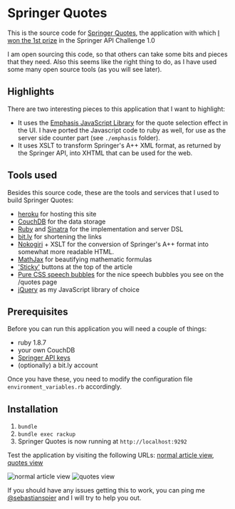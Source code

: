 # Springer Quotes

This is the source code for [Springer Quotes](http://springerquotes.heroku.com/),
the application with which [I won the 1st prize][challenge] in the Springer API Challenge 1.0

I am open sourcing this code, so that others can take some bits and pieces that they need. Also this seems like the right thing to do, as I have used some many open source tools (as you will see later).

## Highlights

There are two interesting pieces to this application that I want to highlight:

* It uses the [Emphasis JavaScript Library](https://github.com/NYTimes/Emphasis) for the quote selection effect in the UI. I have ported the Javascript code to ruby as well, for use as the server side counter part (see `./emphasis` folder). 
* It uses XSLT to transform Springer's A++ XML format, as returned by the Springer API, into XHTML that can be used for the web. 

## Tools used

Besides this source code, these are the tools and services that I used to build Springer Quotes:
	
<ul>
	<li><a href="http://heroku.com">heroku</a> for hosting this site</li>	
	<li><a href="http://couchone.com">CouchDB</a> for the data storage</li>	
	<li><a href="http://www.ruby-lang.org/en/">Ruby</a> and <a href="http://www.sinatrarb.com/">Sinatra</a> for the implementation and server DSL</li>	
	<li><a href="http://bit.ly">bit.ly</a> for shortening the links</li>	
	<li><a href="http://nokogiri.org/">Nokogiri</a> + XSLT for the conversion of Springer's A++ format into somewhat more readable HTML.</li>
	<li><a href="http://www.mathjax.org">MathJax</a> for beautifying mathematic formulas</li>
	<li><a href="http://imakewebthings.github.com/jquery-waypoints/sticky-elements/">'Sticky'</a> buttons at the top of the article</li>	
	<li><a href="http://nicolasgallagher.com/pure-css-speech-bubbles/">Pure CSS speech bubbles</a> for the nice speech bubbles you see on the /quotes page</li>
	<li><a href="http://jquery.com">jQuery</a> as my JavaScript library of choice</a></li>
</ul>

## Prerequisites 

Before you can run this application you will need a couple of things:

- ruby 1.8.7
- your own CouchDB
- [Springer API keys](http://dev.springer.com)
- (optionally) a bit.ly account 

Once you have these, you need to modify the configuration file `environment_variables.rb` accordingly.

## Installation

1. `bundle`
1. `bundle exec rackup`
1. Springer Quotes is now running at `http://localhost:9292`

Test the application by visiting the following URLs:
[normal article view](http://localhost:9292/article/doi:10.1007/s10680-009-9177-y#h[Itacin,1,4]), 
[quotes view](http://localhost:9292/quotes/doi:10.1007/s10680-009-9177-y?quotes=h[Itacin,1,4])

![normal article view](https://github.com/spier/springerquotes/raw/master/example_images/normal_article_view.png)
![quotes view](https://github.com/spier/springerquotes/raw/master/example_images/quotes_view.png)

If you should have any issues getting this to work, you can ping me [@sebastianspier][@seb] and I will try to help you out.

[@seb]: https://twitter.com/#!/sebastianspier
[challenge]: http://spier.hu/2011/07/i-won-the-springer-api-challenge-1.0/